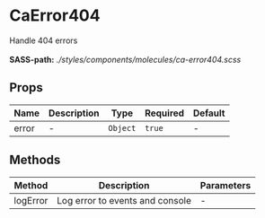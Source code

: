# CaError404

Handle 404 errors<br><br> **SASS-path:** _./styles/components/molecules/ca-error404.scss_

## Props

<!-- @vuese:CaError404:props:start -->
|Name|Description|Type|Required|Default|
|---|---|---|---|---|
|error|-|`Object`|`true`|-|

<!-- @vuese:CaError404:props:end -->


## Methods

<!-- @vuese:CaError404:methods:start -->
|Method|Description|Parameters|
|---|---|---|
|logError|Log error to events and console|-|

<!-- @vuese:CaError404:methods:end -->


